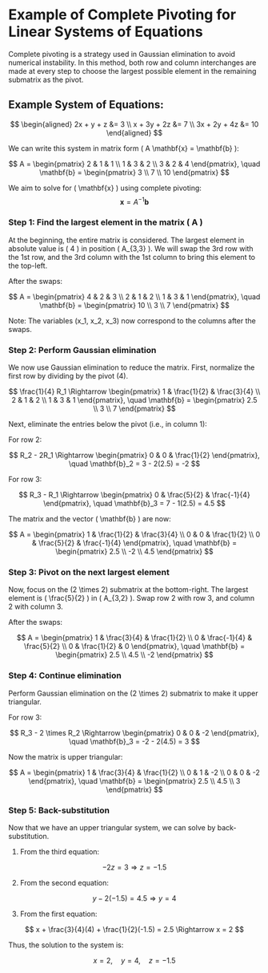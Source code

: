 # Example of Complete Pivoting for Linear Systems of Equations

Complete pivoting is a strategy used in Gaussian elimination to avoid numerical instability. In this method, both row and column interchanges are made at every step to choose the largest possible element in the remaining submatrix as the pivot.

## Example System of Equations:

$$
\begin{aligned}
    2x + y + z &= 3 \\
    x + 3y + 2z &= 7 \\
    3x + 2y + 4z &= 10
\end{aligned}
$$

We can write this system in matrix form \( A \mathbf{x} = \mathbf{b} \):

$$
A = \begin{pmatrix}
2 & 1 & 1 \\
1 & 3 & 2 \\
3 & 2 & 4
\end{pmatrix}, \quad
\mathbf{b} = \begin{pmatrix} 
3 \\ 
7 \\ 
10 
\end{pmatrix}
$$


We aim to solve for \( \mathbf{x} \) using complete pivoting:
$$
\mathbf{x} = A^{-1} \mathbf{b}
$$


### Step 1: Find the largest element in the matrix \( A \)
At the beginning, the entire matrix is considered. The largest element in absolute value is \( 4 \) in position \( A_{3,3} \). We will swap the 3rd row with the 1st row, and the 3rd column with the 1st column to bring this element to the top-left.

After the swaps:

$$
A = \begin{pmatrix}
4 & 2 & 3 \\
2 & 1 & 2 \\
1 & 3 & 1
\end{pmatrix}, \quad
\mathbf{b} = \begin{pmatrix} 10 \\ 
                            3 \\ 
                            7 \end{pmatrix}
$$

Note: The variables \(x_1, x_2, x_3\) now correspond to the columns after the swaps.

### Step 2: Perform Gaussian elimination
We now use Gaussian elimination to reduce the matrix. First, normalize the first row by dividing by the pivot \(4\).

$$
\frac{1}{4} R_1 \Rightarrow \begin{pmatrix} 
1 & \frac{1}{2} & \frac{3}{4} \\ 
2 & 1 & 2 \\ 
1 & 3 & 1 
\end{pmatrix}, \quad
\mathbf{b} = \begin{pmatrix} 2.5 \\ 
                                3 \\ 
                                7 \end{pmatrix}
$$

Next, eliminate the entries below the pivot (i.e., in column 1):

For row 2:

$$
R_2 - 2R_1 \Rightarrow \begin{pmatrix} 0 & 0 & \frac{1}{2} \end{pmatrix}, \quad
\mathbf{b}_2 = 3 - 2(2.5) = -2
$$

For row 3:

$$
R_3 - R_1 \Rightarrow \begin{pmatrix} 0 & \frac{5}{2} & \frac{-1}{4} \end{pmatrix}, \quad
\mathbf{b}_3 = 7 - 1(2.5) = 4.5
$$

The matrix and the vector \( \mathbf{b} \) are now:

$$
A = \begin{pmatrix} 
1 & \frac{1}{2} & \frac{3}{4} \\ 
0 & 0 & \frac{1}{2} \\ 
0 & \frac{5}{2} & \frac{-1}{4} 
\end{pmatrix}, \quad
\mathbf{b} = \begin{pmatrix} 2.5 \\ 
                            -2 \\ 
                            4.5 \end{pmatrix}
$$

### Step 3: Pivot on the next largest element
Now, focus on the \(2 \times 2\) submatrix at the bottom-right. The largest element is \( \frac{5}{2} \) in \( A_{3,2} \). Swap row 2 with row 3, and column 2 with column 3.

After the swaps:

$$
A = \begin{pmatrix} 
1 & \frac{3}{4} & \frac{1}{2} \\ 
0 & \frac{-1}{4} & \frac{5}{2} \\ 
0 & \frac{1}{2} & 0 
\end{pmatrix}, \quad
\mathbf{b} = \begin{pmatrix} 2.5 \\ 
                            4.5 \\ 
                            -2 \end{pmatrix}
$$

### Step 4: Continue elimination
Perform Gaussian elimination on the \(2 \times 2\) submatrix to make it upper triangular.

For row 3:

$$
R_3 - 2 \times R_2 \Rightarrow \begin{pmatrix} 0 & 0 & -2 \end{pmatrix}, \quad
\mathbf{b}_3 = -2 - 2(4.5) = 3
$$

Now the matrix is upper triangular:

$$
A = \begin{pmatrix} 
1 & \frac{3}{4} & \frac{1}{2} \\ 
0 & 1 & -2 \\ 
0 & 0 & -2 
\end{pmatrix}, \quad
\mathbf{b} = \begin{pmatrix} 2.5 \\ 
                            4.5 \\ 
                            3 \end{pmatrix}
$$

### Step 5: Back-substitution
Now that we have an upper triangular system, we can solve by back-substitution.

1. From the third equation:

$$
-2 z = 3 \Rightarrow z = -1.5
$$

2. From the second equation:

$$
y - 2(-1.5) = 4.5 \Rightarrow y = 4
$$

3. From the first equation:

$$
x + \frac{3}{4}(4) + \frac{1}{2}(-1.5) = 2.5 \Rightarrow x = 2
$$

Thus, the solution to the system is:

$$
x = 2, \quad y = 4, \quad z = -1.5
$$
